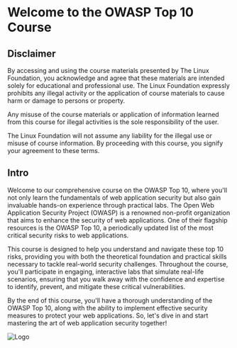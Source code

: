 # Welcome to the OWASP Top 10 Course

## Disclaimer

By accessing and using the course materials presented by The Linux Foundation, you acknowledge and agree that these materials are intended solely for educational and professional use. The Linux Foundation expressly prohibits any illegal activity or the application of course materials to cause harm or damage to persons or property.

Any misuse of the course materials or application of information learned from this course for illegal activities is the sole responsibility of the user.

The Linux Foundation will not assume any liability for the illegal use or misuse of course information. By proceeding with this course, you signify your agreement to these terms.

## Intro

Welcome to our comprehensive course on the OWASP Top 10, where you'll not only learn the fundamentals of web application security but also gain invaluable hands-on experience through practical labs. The Open Web Application Security Project (OWASP) is a renowned non-profit organization that aims to enhance the security of web applications. One of their flagship resources is the OWASP Top 10, a periodically updated list of the most critical security risks to web applications.

This course is designed to help you understand and navigate these top 10 risks, providing you with both the theoretical foundation and practical skills necessary to tackle real-world security challenges. Throughout the course, you'll participate in engaging, interactive labs that simulate real-life scenarios, ensuring that you walk away with the confidence and expertise to identify, prevent, and mitigate these critical vulnerabilities.

By the end of this course, you'll have a thorough understanding of the OWASP Top 10, along with the ability to implement effective security measures to protect your web applications. So, let's dive in and start mastering the art of web application security together!

![Logo](assets/images/logo.png)
